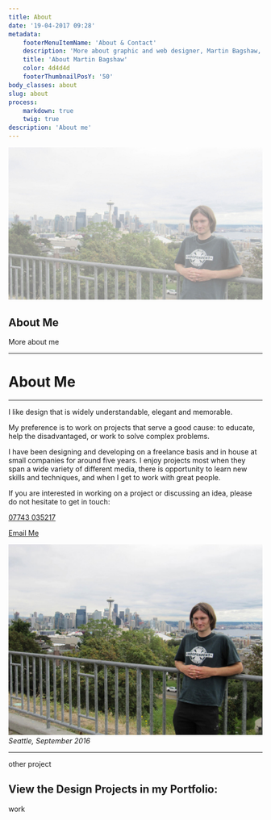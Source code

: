```yaml
---
title: About
date: '19-04-2017 09:28'
metadata:
    footerMenuItemName: 'About & Contact'
    description: 'More about graphic and web designer, Martin Bagshaw, and how to get in touch'
    title: 'About Martin Bagshaw'
    color: 4d4d4d
    footerThumbnailPosY: '50'
body_classes: about
slug: about
process:
    markdown: true
    twig: true
description: 'About me'
---
```


![](about_50pc.jpg)
## About Me
More about me

---
# About Me
---

I like design that is widely understandable, elegant and memorable.

My preference is to work on projects that serve a good cause: to educate, help the disadvantaged, or work to solve complex problems.


I have been designing and developing on a freelance basis and in house at small companies for around five years. I enjoy projects most when they span a wide variety of different media, there is opportunity to learn new skills and techniques, and when I get to work with great people.

If you are interested in working on a project or discussing an idea, please do not hesitate to get in touch:

[07743 035217](tel:+447743035217)

[Email Me](mailto:hello@martinbagshaw.co.uk|safe_email)

![Martin Bagshaw](me-seattle.jpg)
_Seattle, September 2016_

---

other project
## View the Design Projects in my Portfolio:
work
